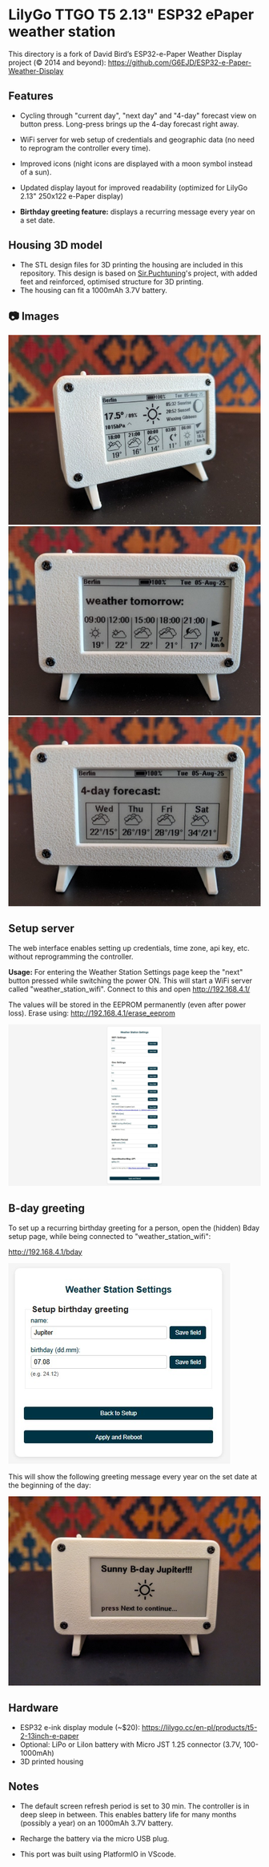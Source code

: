 # LilyGo TTGO T5 2.13" ESP32 ePaper weather station

This directory is a fork of David Bird’s ESP32-e-Paper Weather Display project  (© 2014 and beyond): https://github.com/G6EJD/ESP32-e-Paper-Weather-Display

## Features

- Cycling through "current day", "next day" and "4-day" forecast view on button press. Long-press brings up the 4-day forecast right away. 
- WiFi server for web setup of credentials and geographic data (no need to reprogram the controller every time).
- Improved icons (night icons are displayed with a moon symbol instead of a sun).
- Updated display layout for improved readability (optimized for LilyGo 2.13" 250x122 e-Paper display)

- **Birthday greeting feature:** displays a recurring message every year on a set date.

## Housing 3D model

- The STL design files for 3D printing the housing are included in this repository. This design is based on [Sir.Puchtuning](https://makerworld.com/en/models/647684-lilygo-t5-2-13-small-case?from=search#profileId-1024510)'s project, with added feet and reinforced, optimised structure for 3D printing. 
- The housing can fit a 1000mAh 3.7V battery.

## 📷 Images

![Weather Station](./LilyGo_213_weather_02.jpg)
![Weather Station](./LilyGo_213_weather_03.jpg)
![Weather Station](./LilyGo_213_weather_01.jpg)

## Setup server
The web interface enables setting up credentials, time zone, api key, etc. without reprogramming the controller.

**Usage:** For entering the Weather Station Settings page keep the "next" button pressed while switching the power ON. This will start a WiFi server called "weather_station_wifi". Connect to this and open http://192.168.4.1/

The values will be stored in the EEPROM permanently (even after power loss). Erase using: http://192.168.4.1/erase_eeprom 

![Setup page](./LilyGo_213_weather_station_setup.jpg)

## B-day greeting

To set up a recurring birthday greeting for a person, open the (hidden) Bday setup page, while being connected to "weather_station_wifi":

http://192.168.4.1/bday

![Bday setup](./LilyGo_213_Bday_setup.jpg)

This will show the following greeting message every year on the set date at the beginning of the day:

![Bday greeting](./LilyGo_213_Bday_greeting.jpg)

## Hardware
- ESP32 e-ink display module (~$20): https://lilygo.cc/en-pl/products/t5-2-13inch-e-paper
- Optional: LiPo or LiIon battery with Micro JST 1.25 connector (3.7V, 100-1000mAh)
- 3D printed housing

## Notes
- The default screen refresh period is set to 30 min. The controller is in deep sleep in between. This enables battery life for many months (possibly a year) on an 1000mAh 3.7V battery. 

- Recharge the battery via the micro USB plug.

- This port was built using PlatformIO in VScode.
